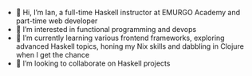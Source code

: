- 👋 Hi, I’m Ian, a full-time Haskell instructor at EMURGO Academy and part-time web developer
- 👀 I’m interested in functional programming and devops
- 🌱 I’m currently learning various frontend frameworks, exploring advanced Haskell topics, honing my Nix skills and dabbling in Clojure when I get the chance
- 💞️ I’m looking to collaborate on Haskell projects

<!---
iburzynski/iburzynski is a ✨ special ✨ repository because its `README.md` (this file) appears on your GitHub profile.
You can click the Preview link to take a look at your changes.
--->
